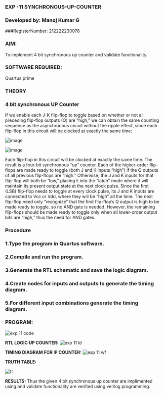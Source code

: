 ### EXP -11 SYNCHRONOUS-UP-COUNTER
### Developed by: Manoj Kumar G
###RegisterNumber: 212222230078

### **AIM:**

To implement 4 bit synchronous up counter and validate functionality.

### **SOFTWARE REQUIRED:**

Quartus prime

### **THEORY**

### **4 bit synchronous UP Counter**

If we enable each J-K flip-flop to toggle based on whether or not all preceding flip-flop outputs (Q) are “high,” we can obtain the same counting sequence as the asynchronous circuit without the ripple effect, since each flip-flop in this circuit will be clocked at exactly the same time:

![image](https://github.com/naavaneetha/SYNCHRONOUS-UP-COUNTER/assets/154305477/d5db3fa0-e413-404c-b80e-b2f39d82e7e8)


![image](https://github.com/naavaneetha/SYNCHRONOUS-UP-COUNTER/assets/154305477/52cb61eb-d04b-442d-810c-31185a68410b)

Each flip-flop in this circuit will be clocked at exactly the same time.
The result is a four-bit synchronous “up” counter. Each of the higher-order flip-flops are made ready to toggle (both J and K inputs “high”) if the Q outputs of all previous flip-flops are “high.”
Otherwise, the J and K inputs for that flip-flop will both be “low,” placing it into the “latch” mode where it will maintain its present output state at the next clock pulse.
Since the first (LSB) flip-flop needs to toggle at every clock pulse, its J and K inputs are connected to Vcc or Vdd, where they will be “high” all the time.
The next flip-flop need only “recognize” that the first flip-flop’s Q output is high to be made ready to toggle, so no AND gate is needed.
However, the remaining flip-flops should be made ready to toggle only when all lower-order output bits are “high,” thus the need for AND gates.

### **Procedure**
### 1.Type the program in Quartus software.

### 2.Compile and run the program.

### 3.Generate the RTL schematic and save the logic diagram.

### 4.Create nodes for inputs and outputs to generate the timing diagram.

### 5.For different input combinations generate the timing diagram.

### **PROGRAM:**
![exp 11 code ](https://github.com/user-attachments/assets/b7792a2a-3945-4cf4-aabc-e65106efc10a)


**RTL LOGIC UP COUNTER:**
![exp 11 ld](https://github.com/user-attachments/assets/0f918126-19e9-446b-b295-f610ee6ab8f5)

**TIMING DIAGRAM FOR IP COUNTER:**
![exp 11 wf](https://github.com/user-attachments/assets/eee93ab5-e289-4000-b578-58a80386cacf)

**TRUTH TABLE:**



![tt ](https://github.com/user-attachments/assets/6c371234-3074-4892-a432-d33c26bd8e05)

**RESULTS:**
Thus the given 4 bit synchronous up counter are implimented using and validate functionality are verified using verilog programming.

